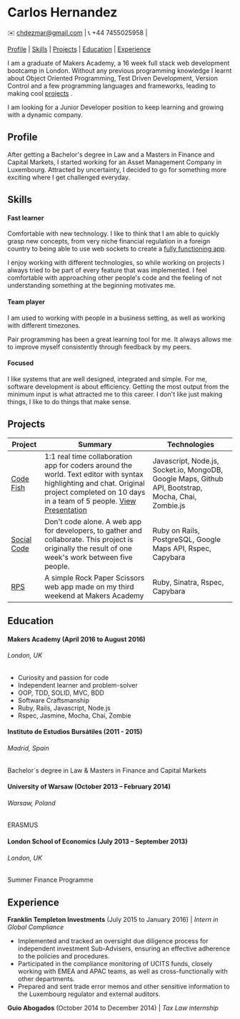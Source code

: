 # Carlos Hernandez


:envelope:  chdezmar@gmail.com | :telephone_receiver: +44 7455025958 |

[Profile](#Profile) | [Skills](#Skills) | [Projects](#Projects) |  [Education](#Education) | [Experience](#Experience)

I am a graduate of Makers Academy, a 16 week full stack web development bootcamp in London. Without any previous programming knowledge I learnt about Object Oriented Programming, Test Driven Development, Version Control and a few programming languages and frameworks, leading to making cool [projects](#Projects) .


I am looking for a Junior Developer position to keep learning and growing with a dynamic company.


## <a name="Profile">Profile</a>

After getting a Bachelor's degree in Law and a Masters in Finance and Capital Markets, I started working for an Asset Management Company in Luxembourg. Attracted by uncertainty, I decided to go for something more exciting where I get challenged everyday.

## <a name="Skills">Skills</a>

#### Fast learner

Comfortable with new technology. I like to think that I am able to quickly grasp new concepts, from very niche financial regulation in a foreign country to being able to use web sockets to create a [
fully functioning app]().

I enjoy working with different technologies, so while working on projects I always tried to be part of every feature that was implemented. I feel comfortable with approaching other people's code and the feeling of not understanding something at the beginning motivates me.


#### Team player

I am used to working with people in a business setting, as well as working with different timezones.

Pair programming has been a great learning tool for me. It always allows me to improve myself consistently through feedback by my peers.


#### Focused

I like systems that are well designed, integrated and simple.
For me, software development is about efficiency. Getting the most output from the minimum input is what attracted me to this career. I don't like just making things, I like to do things that make sense.


## <a name="Projects">Projects</a>

| Project | Summary | Technologies |
|---------------------------------------------------------------------------------------------------------------------------------|--------------------------------------------------------------------------------------------------|-------------------------------------------------------|
| [Code Fish](https://github.com/chdezmar/GlobalCodeNetwork) | 1:1 real time collaboration app for coders around the world. Text editor with syntax highlighting and chat. Original project completed on 10 days in a team of 5 people. [View Presentation](https://goo.gl/f2JXtX) | Javascript, Node.js, Socket.io, MongoDB, Google Maps, Github API, Bootstrap, Mocha, Chai, Zombie.js|
| [Social Code](https://github.com/chdezmar/social-code) | Don't code alone. A web app for developers, to gather and collaborate. This project is originally the result of one week's work between five people. | Ruby on Rails, PostgreSQL, Google Maps API, Rspec, Capybara|
|[RPS](https://github.com/chdezmar/rps-challenge) | A simple Rock Paper Scissors web app made on my third weekend at Makers Academy| Ruby, Sinatra, Rspec, Capybara |


## <a name="Education">Education</a>

#### Makers Academy (April 2016 to August 2016)
###### London, UK

- Curiosity and  passion for code
- Independent learner and problem-solver
- OOP, TDD, SOLID, MVC, BDD
- Software Craftsmanship
- Ruby, Rails, Javascript, Node.js
- Rspec, Jasmine, Mocha, Chai, Zombie

#### Instituto de Estudios Bursátiles (2011 - 2015)
###### Madrid, Spain
Bachelor´s degree in Law & Masters in Finance and Capital Markets

#### University of Warsaw (October 2013 – February 2014)
###### Warsaw, Poland

ERASMUS

#### London School of Economics (July 2013 – September 2013)
###### London, UK


Summer Finance Programme


## <a name="Experience">Experience</a>

**Franklin Templeton Investments** (July 2015 to January 2016) | *Intern in Global Compliance*

* Implemented and tracked an oversight due diligence process for independent investment Sub-Advisers, ensuring an effective adherence to the policies and procedures.
* Participated in the compliance monitoring of UCITS funds, closely working with EMEA and APAC teams, as well as cross-functionally with other departments.
* Prepared and sent trade error memos and other sensitive information to the Luxembourg regulator and external auditors.

**Guio Abogados** (October 2014 to December 2014) | *Tax Law internship*
